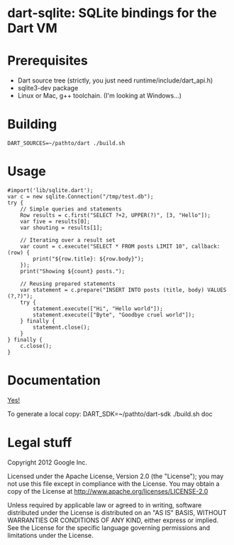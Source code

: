 dart-sqlite: SQLite bindings for the Dart VM
============================================

# Prerequisites
  * Dart source tree (strictly, you just need runtime/include/dart_api.h)
  * sqlite3-dev package
  * Linux or Mac, g++ toolchain. (I'm looking at Windows...)

# Building
    DART_SOURCES=~/pathto/dart ./build.sh

# Usage
    #import('lib/sqlite.dart');
    var c = new sqlite.Connection("/tmp/test.db");
    try {
        // Simple queries and statements
        Row results = c.first("SELECT ?+2, UPPER(?)", [3, "Hello"]);
        var five = results[0];
        var shouting = results[1];

        // Iterating over a result set
        var count = c.execute("SELECT * FROM posts LIMIT 10", callback: (row) {
            print("${row.title}: ${row.body}");
        });
        print("Showing ${count} posts.");

        // Reusing prepared statements
        var statement = c.prepare("INSERT INTO posts (title, body) VALUES (?,?)");
        try {
            statement.execute(["Hi", "Hello world"]);
            statement.execute(["Byte", "Goodbye cruel world"]);
        } finally {
            statement.close();
        }
    } finally {
        c.close();
    }

# Documentation
[Yes!](http://sam-mccall.github.com/dart-sqlite/)

To generate a local copy:
    DART_SDK=~/pathto/dart-sdk ./build.sh doc

# Legal stuff
Copyright 2012 Google Inc.

Licensed under the Apache License, Version 2.0 (the "License");
you may not use this file except in compliance with the License.
You may obtain a copy of the License at http://www.apache.org/licenses/LICENSE-2.0

Unless required by applicable law or agreed to in writing, software
distributed under the License is distributed on an "AS IS" BASIS,
WITHOUT WARRANTIES OR CONDITIONS OF ANY KIND, either express or implied.
See the License for the specific language governing permissions and
limitations under the License.
